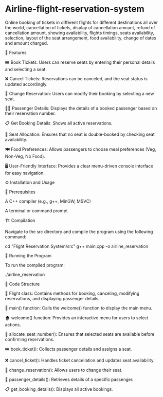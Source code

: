 # Airline-flight-reservation-system
Online booking of tickets in different flights for different destinations all over the world, cancellation of tickets, display of cancellation amount, refund of cancellation amount, showing  availability, flights timings, seats availability, selection, layout of the seat arrangement, food availability, change of dates and amount charged.

🌟 Features

🎟️ Book Tickets: Users can reserve seats by entering their personal details and selecting a seat.

❌ Cancel Tickets: Reservations can be canceled, and the seat status is updated accordingly.

🔄 Change Reservation: Users can modify their booking by selecting a new seat.

🧑‍✈️ Passenger Details: Displays the details of a booked passenger based on their reservation number.

📋 Get Booking Details: Shows all active reservations.

💺 Seat Allocation: Ensures that no seat is double-booked by checking seat availability.

🍽️ Food Preferences: Allows passengers to choose meal preferences (Veg, Non-Veg, No Food).

🖥️ User-Friendly Interface: Provides a clear menu-driven console interface for easy navigation.

⚙️ Installation and Usage

📌 Prerequisites

A C++ compiler (e.g., g++, MinGW, MSVC)

A terminal or command prompt

🏗️ Compilation

Navigate to the src directory and compile the program using the following command:

 cd "Flight Reservation System/src"
 g++ main.cpp -o airline_reservation

🚀 Running the Program

To run the compiled program:

 ./airline_reservation

📂 Code Structure

🛫 Flight class: Contains methods for booking, canceling, modifying reservations, and displaying passenger details.

🔄 main() function: Calls the welcome() function to display the main menu.

🏠 welcome() function: Provides an interactive menu for users to select actions.

🔢 allocate_seat_number(): Ensures that selected seats are available before confirming reservations.

🎟️ book_ticket(): Collects passenger details and assigns a seat.

❌ cancel_ticket(): Handles ticket cancellation and updates seat availability.

🔄 change_reservation(): Allows users to change their seat.

👤 passenger_details(): Retrieves details of a specific passenger.

📋 get_booking_details(): Displays all active bookings.

